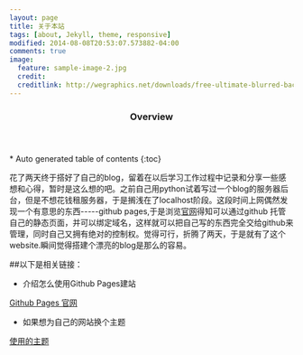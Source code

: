 ```yaml
---
layout: page
title: 关于本站
tags: [about, Jekyll, theme, responsive]
modified: 2014-08-08T20:53:07.573882-04:00
comments: true
image:
  feature: sample-image-2.jpg
  credit:
  creditlink: http://wegraphics.net/downloads/free-ultimate-blurred-background-pack/
---
```


<section id="table-of-contents" class="toc">
  <header>
    <h3>Overview</h3>
  </header>
<div id="drawer" markdown="1">
*  Auto generated table of contents
{:toc}
</div>
</section><!-- /#table-of-contents -->

花了两天终于搭好了自己的blog，留着在以后学习工作过程中记录和分享一些感想和心得，暂时是这么想的吧。之前自己用python试着写过一个blog的服务器后台，但是不想花钱租服务器，于是搁浅在了localhost阶段。这段时间上网偶然发现一个有意思的东西-----github pages,于是浏览[官网](https://pages.github.com/)得知可以通过github 托管自己的静态页面，并可以绑定域名，这样就可以把自己写的东西完全交给github来管理，同时自己又拥有绝对的控制权。觉得可行，折腾了两天，于是就有了这个website.瞬间觉得搭建个漂亮的blog是那么的容易。


##以下是相关链接：
* 介绍怎么使用Github Pages建站

<a markdown="21" href="https://pages.github.com/" class="btn">Github Pages 官网</a>

* 如果想为自己的网站换个主题

<a markdown="2" href="https://mademistakes.com/articles/minimal-mistakes-jekyll-theme/" class="btn">使用的主题</a>




